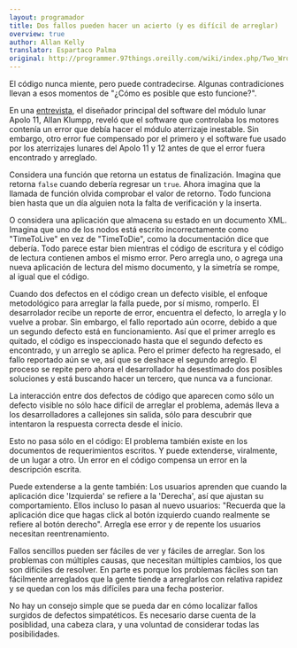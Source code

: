 ```yaml
---
layout: programador
title: Dos fallos pueden hacer un acierto (y es difícil de arreglar)
overview: true
author: Allan Kelly
translator: Espartaco Palma
original: http://programmer.97things.oreilly.com/wiki/index.php/Two_Wrongs_Can_Make_a_Right_%28and_Are_Difficult_to_Fix%29
---
```


El código nunca miente, pero puede contradecirse. Algunas contradiciones
llevan a esos momentos de "¿Cómo es posible que esto funcione?".

En una [entrevista][1], el diseñador principal del software del módulo
lunar Apolo 11, Allan Klumpp, reveló que el software que controlaba los
motores contenía un error que debía hacer el módulo aterrizaje
inestable. Sin embargo, otro error fue compensado por el primero y el
software fue usado por los aterrizajes lunares del Apolo 11 y 12 antes
de que el error fuera encontrado y arreglado.

Considera una función que retorna un estatus de finalización. Imagina
que retorna `false` cuando debería regresar un `true`. Ahora imagina que
la llamada de función olvida comprobar el valor de retorno. Todo
funciona bien hasta que un día alguien nota la falta de verificación y
la inserta.

O considera una aplicación que almacena su estado en un documento XML.
Imagina que uno de los nodos está escrito incorrectamente como
"TimeToLive" en vez de "TimeToDie", como la documentación dice que
debería. Todo parece estar bien mientras el código de escritura y el
código de lectura contienen ambos el mismo error. Pero arregla uno, o
agrega una nueva aplicación de lectura del mismo documento, y la
simetría se rompe, al igual que el código.

Cuando dos defectos en el código crean un defecto visible, el enfoque
metodológico para arreglar la falla puede, por sí mismo, romperlo. El
desarrolador recibe un reporte de error, encuentra el defecto, lo
arregla y lo vuelve a probar. Sin embargo, el fallo reportado aún
ocorre, debido a que un segundo defecto está en funcionamiento. Así que
el primer arreglo es quitado, el código es inspeccionado hasta que el
segundo defecto es encontrado, y un arreglo se aplica. Pero el primer
defecto ha regresado, el fallo reportado aún se ve, así que se deshace
el segundo arreglo. El proceso se repite pero ahora el desarrollador ha
desestimado dos posibles soluciones y está buscando hacer un tercero,
que nunca va a funcionar.

La interacción entre dos defectos de código que aparecen como sólo un
defecto visible no sólo hace difícil de arreglar el problema, además
lleva a los desarrolladores a callejones sin salida, sólo para descubrir
que intentaron la respuesta correcta desde el inicio.

Esto no pasa sólo en el código: El problema también existe en los
documentos de requerimientos escritos. Y puede extenderse, viralmente,
de un lugar a otro. Un error en el código compensa un error en la
descripción escrita.

Puede extenderse a la gente también: Los usuarios aprenden que cuando la
aplicación dice 'Izquierda' se refiere a la 'Derecha', así que ajustan
su comportamiento. Ellos incluso lo pasan al nuevo usuarios: "Recuerda
que la aplicación dice que hagas click al botón izquierdo cuando
realmente se refiere al botón derecho". Arregla ese error y de repente
los usuarios necesitan reentrenamiento.

Fallos sencillos pueden ser fáciles de ver y fáciles de arreglar. Son
los problemas con múltiples causas, que necesitan múltiples cambios, los
que son difíciles de resolver. En parte es porque los problemas fáciles
son tan fácilmente arreglados que la gente tiende a arreglarlos con
relativa rapidez y se quedan con los más difíciles para una fecha
posterior.

No hay un consejo simple que se pueda dar en cómo localizar fallos
surgidos de defectos simpatéticos. Es necesario darse cuenta de la
posiblidad, una cabeza clara, y una voluntad de considerar todas las
posibilidades.


[1]: http://www.netjeff.com/humor/item.cgi?file=ApolloComputer